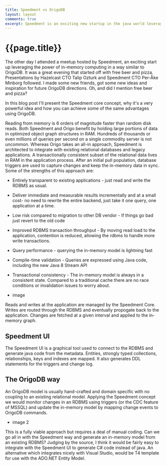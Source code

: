 ```yaml
---
title: Speedment vs OrigoDB
layout: layout
comments: true
excerpt: Speedment is an exciting new startup in the java world leveraging in-memory in a way similar to OrigoDB. This article explains the Speedment concept and how it relates to OrigoDB.
---
```


# {{page.title}}

The other day I attended a meetup hosted by Speedment, an exciting start up leveraging the power of in-memory computing in a way similar to OrigoDB. It was a great evening that started off with free beer and pizza. Presentations by Hazelcast CTO Talip Ozturk and Speedment CTO Per-Åke Minborg followed. I made some new friends, got some new ideas and inspiration for future OrigoDB directions. Oh, and did I mention free beer and pizza?

In this blog post I'll present the Speedment core concept, why it's a very powerful idea and how you can achieve some of the same advantages using OrigoDB.  

Reading from memory is 6 orders of magnitude faster than random disk reads. Both Speedment and Origo benefit by holding large portions of data in optimized object graph structures in RAM. Hundreds of thousands or even millions of queries per second on a single commodity server is not uncommon. Whereas Origo takes an all-in approach, Speedment is architected to integrate with existing relational databases and legacy applications. A transactionally consistent subset of the relational data lives in RAM in the application process. After an initial pull population, database triggers are used to capture changes and keep the in-memory data in sync. Some of the strengths of this approach are:

* Entirely transparent to existing applications - just read and write the RDBMS as usual.
* Deliver immediate and measurable results incrementally and at a small cost- no need to rewrite the entire backend, just take it one query, one application at a time.
* Low risk compared to migration to other DB vendor - If things go bad just revert to the old code
* Improved RDBMS transaction throughput - By moving read load to the application, contention is reduced, allowing the rdbms to handle more write transactions.
* Query performance - querying the in-memory model is lightning fast
* Compile-time validation - Queries are expressed using Java code, including the new Java 8 Stream API
* Transactional consistency - The in-memory model is always in a consistent state. Compared to a traditional cache there are no race conditions or invalidation issues to worry about.

* image


Reads and writes at the application are managed by the Speedment Core. Writes are routed through the RDBMS and eventually propogate back to the application. Changes are fetched at a given interval and applied to the in-memory graph.

## Speedment UI
The Speedment UI is a graphical tool used to connect to the RDBMS and generate java code from the metadata. Entities, strongly typed collections, relationships, keys and indexes are mapped. It also generates DDL statements for the triggers and change log.

## The OrigoDB way
An OrigoDB model is usually hand-crafted and domain specific with no coupling to an existing relational model. Applying the Speedment concept we would monitor changes in an RDBMS using triggers (or the CDC feature of MSSQL) and update the in-memory model by mapping change events to OrigoDB commands.

* image 2

This is a fully viable approach but requires a deal of manual coding. Can we go all in with the Speedment way and generate an in-memory model from an existing RDBMS? Judging by the source, I think it would be fairly easy to integrate with the Speedment UI to generate C# code instead of java. An alternative which integrates nicely with Visual Studio, would be T4 template for use with the ADO.NET Entity Model.
